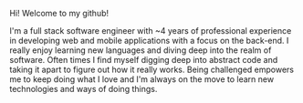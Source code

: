 Hi!
Welcome to my github!

I'm a full stack software engineer with ~4 years of professional experience in developing web and mobile applications with a focus on the back-end.
I really enjoy learning new languages and diving deep into the realm of software. Often times I find myself digging deep into abstract code and 
taking it apart to figure out how it really works. Being challenged empowers me to keep doing what I love and I'm always on the move to learn 
new technologies and ways of doing things.
